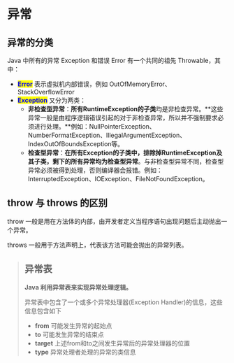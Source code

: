 # 异常

## 异常的分类 <a href="#jian-shu-java-yi-chang-de-fen-lei" id="jian-shu-java-yi-chang-de-fen-lei"></a>

Java 中所有的异常 Exception 和错误 Error 有一个共同的祖先 Throwable，其中：

* <mark style="color:blue;">**Error**</mark> 表示虚拟机内部错误，例如 OutOfMemoryError、StackOverflowError
* <mark style="color:blue;">**Exception**</mark> 又分为两类：
  * **非检查型异常**：**所有RuntimeException的子类**均是非检查异常。**这些异常一般是由程序逻辑错误引起的对于非检查异常，所以并不强制要求必须进行处理。**例如：NullPointerException、NumberFormatException、IllegalArgumentException、IndexOutOfBoundsException等。
  * **检查型异常**：**在所有Exception的子类中，排除掉RuntimeException及其子类，剩下的所有异常均为检查型异常**。与非检查型异常不同，检查型异常必须被得到处理，否则编译器会报错。例如：InterruptedException、IOException、FileNotFoundException。

## throw 与 throws 的区别 <a href="#jian-shu-throw-yu-throws-de-qu-bie" id="jian-shu-throw-yu-throws-de-qu-bie"></a>

throw 一般是用在方法体的内部，由开发者定义当程序语句出现问题后主动抛出一个异常。

throws 一般用于方法声明上，代表该方法可能会抛出的异常列表。

> ## 异常表
>
> **Java 利用异常表来实现异常处理逻辑。**
>
> 异常表中包含了一个或多个异常处理器(Exception Handler)的信息，这些信息包含如下
>
> * **from** 可能发生异常的起始点
> * **to** 可能发生异常的结束点
> * **target** 上述from和to之间发生异常后的异常处理器的位置
> * **type** 异常处理者处理的异常的类信息
